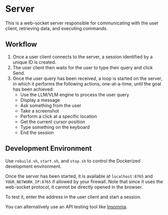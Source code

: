 # Server

This is a web-socket server responsible for communicating with the user client, retrieving data, and executing commands.

## Workflow

1. Once a user client connects to the server, a session identified by a unique ID is created.
2. The user client then waits for the user to type their query and click Send.
3. Once the user query has been received, a loop is started on the server, in which it performs the 
following actions, one-at-a-time, until the goal has been achieved:
    * Use the LLM/VLM engine to process the user query
    * Display a message
    * Ask something from the user
    * Take a screenshot
    * Perform a click at a specific location
    * Get the current cursor position
    * Type something on the keyboard
    * End the session

## Development Environment

Use `rebuild.sh`, `start.sh`, and `stop.sh` to control the Dockerized development environment.

Once the server has been started, it is available at `localhost:8765` and `YOUR_NETWORK_IP:8765` if allowed by 
your firewall. Note that since it uses the web-socket protocol, it cannot be directly opened in the browser.

To test it, enter the address in the user client and start a session.

You can alternatively use an API testing tool like [Insomnia](https://github.com/Kong/insomnia).